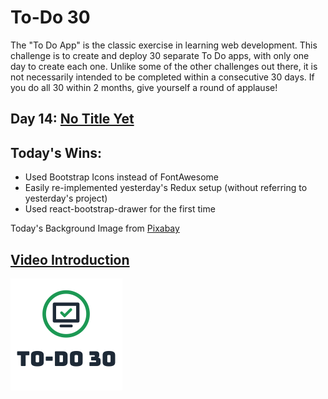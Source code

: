 # To-Do 30

The "To Do App" is the classic exercise in learning web development. This challenge is to create and deploy 30 separate To Do apps, with only one day to create each one. Unlike some of the other challenges out there, it is not necessarily intended to be completed within a consecutive 30 days. If you do all 30 within 2 months, give yourself a round of applause!

## Day 14: [No Title Yet](https://todo30.com/14/)

## Today's Wins:
- Used Bootstrap Icons instead of FontAwesome
- Easily re-implemented yesterday's Redux setup (without referring to yesterday's project)
- Used react-bootstrap-drawer for the first time

Today's Background Image from [Pixabay](https://pixabay.com/photos/nature-waters-lake-island-3082832/)

## [Video Introduction](https://youtu.be/rQr4AVyOf5o)

![To-Do 30](https://github.com/ejw773/to-do-30/blob/main/public/to-do-30-flattened.png)
